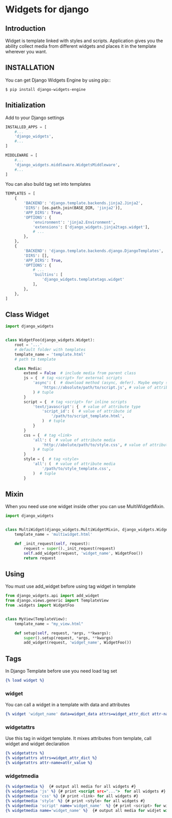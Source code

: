 # Widgets for django

## Introduction
Widget is template linked with styles and scripts. Application gives you the ability collect media from 
different widgets and places it in the template wherever you want.

## INSTALLATION
You can get Django Widgets Engine by using pip::

    $ pip install django-widgets-engine

## Initialization
Add to your Django settings
```python
INSTALLED_APPS = [
    #...
    'django_widgets',
    #...
]

MIDDLEWARE = [
    #...
    'django_widgets.middleware.WidgetsMiddleware',
    #...
]
```

You can also build tag set into templates
```python
TEMPLATES = [
    {
        'BACKEND': 'django.template.backends.jinja2.Jinja2',
        'DIRS': [os.path.join(BASE_DIR, 'jinja2')],
        'APP_DIRS': True,
        'OPTIONS': {
            'environment': 'jinja2.Environment',
            'extensions': ['django_widgets.jinja2tags.widget'],
            # ...
        },
    },
    {
        'BACKEND': 'django.template.backends.django.DjangoTemplates',
        'DIRS': [],
        'APP_DIRS': True,
        'OPTIONS': {
            # ...
            'builtins': [
                'django_widgets.templatetags.widget'
            ],
        },
    },
]
```

## Class Widget

```python
import django_widgets


class WidgetFoo(django_widgets.Widget):
    root = '...'
    # default folder with templates
    template_name = 'template.html'
    # path to template

    class Media:
        extend = False  # include media from parent class
        js = {  # tag <script> for external scripts
            'async': (  # download method (async, defer). Maybe empty string
                'https://absolute/path/to/script.js', # value of attribute src
            ) # tuple
        }
        script = {  # tag <script> for inline scripts
            'text/javascript': {  # value of attribute type
                'script_id': (  # value of attribute id
                    '/path/to/script_template.html',
                )  # tuple
            }
        }
        css = {  # tag <link>
            'all': (  # value of attribute media
                'http://abolute/path/to/style.css', # value of attribute href
            ) # tuple
        }
        style = {  # tag <style>
            'all': (  # value of attribute media
                '/path/to/style_template.css',
            )  # tuple                
        }   
```

## Mixin

When you need use one widget inside other you can use MultiWidgetMixin.

```python
import django_widgets


class MultiWidget(django_widgets.MultiWidgetMixin, django_widgets.Widget):
    template_name = 'multiwidget.html'

    def _init_request(self, request):
        request = super()._init_request(request)
        self.add_widget(request, 'widget_name', WidgetFoo())
        return request
```

## Using

You must use add_widget before using tag widget in template

```python
from django_widgets.api import add_widget
from django.views.generic import TemplateView
from .widgets import WidgetFoo


class MyView(TemplateView):
    template_name = "my_view.html"

    def setup(self, request, *args, **kwargs):
        super().setup(request, *args, **kwargs)
        add_widget(request, 'widget_name', WidgetFoo()) 

```

## Tags
In Django Template before use you need load tag set
```djangotemplate
{% load widget %}
```

### widget
You can call a widget in a template with data and attributes

```djangotemplate
{% widget 'widget_name' data=widget_data attrs=widget_attr_dict attr-name=attr_value %}
```

### widgetattrs
Use this tag in widget template. It mixes attributes from template, call widget and widget declaration 
```djangotemplate
{% widgetattrs %}
{% widgetattrs attrs=widget_attr_dict %}
{% widgetattrs attr-name=attr_value %}
```

### widgetmedia

```djangotemplate
{% widgetmedia %}  {# output all media for all widgets #}
{% widgetmedia 'js' %} {# print <script src="...">  for all widgets #}
{% widgetmedia 'css' %} {# print <link> for all widgets #}
{% widgetmedia 'style' %} {# print <style> for all widgets #}
{% widgetmedia 'script' name='widget_name'  %} {# print <script> for widjet with specified name #}
{% widgetmedia name='widget_name' %}  {# output all media for widjet with specified name#}
```
